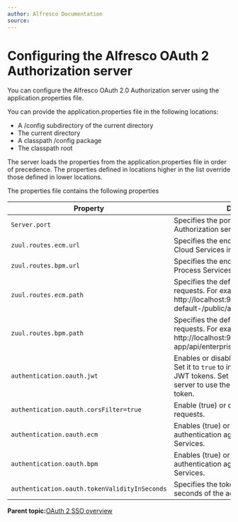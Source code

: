 ```yaml
---
author: Alfresco Documentation
source: 
---
```


# Configuring the Alfresco OAuth 2 Authorization server

You can configure the Alfresco OAuth 2.0 Authorization server using the application.properties file.

You can provide the application.properties file in the following locations:

-   A /config subdirectory of the current directory
-   The current directory
-   A classpath /config package
-   The classpath root

The server loads the properties from the application.properties file in order of precedence. The properties defined in locations higher in the list override those defined in lower locations.

The properties file contains the following properties

|Property|Description|Default Value|
|--------|-----------|-------------|
|`Server.port`|Specifies the port on which the Authorization server runs.|`9191`|
|`zuul.routes.ecm.url`|Specifies the end-point URL for Alfresco Cloud Services installation to use.|`http://localhost:8080`|
|`zuul.routes.bpm.url`|Specifies the end-point URL for Alfresco Process Services installation to use.|`http://localhost:9999`|
|`zuul.routes.ecm.path`|Specifies the default path for ECM requests. For example, http://localhost:9191/ecm/alfresco/api/-default-/public/alfresco/versions/1/people.|`/ecm`|
|`zuul.routes.bpm.path`|Specifies the default path for the BPM requests. For example, http://localhost:9191/bpm/activiti-app/api/enterprise/app-version.|`/bpm`|
|`authentication.oauth.jwt`|Enables or disables the use of JWT tokens. Set it to `true` to instruct the server to use JWT tokens. Set it to `false` to configure the server to use the proprietary Alfresco token.|`false`|
|`authentication.oauth.corsFilter=true`|Enable \(true\) or disable \(false\) CORS requests.|`false`|
|`authentication.oauth.ecm`|Enables \(true\) or disables \(false\) authentication against Alfresco Content Services.|`true`|
|`authentication.oauth.bpm`|Enables \(true\) or disables \(false\) authentication against Alfresco Process Services.|`true`|
|`authentication.oauth.tokenValidityInSeconds`|Specifies the token lifetime or the lifetime in seconds of the access token.|`604800`|

**Parent topic:**[OAuth 2 SSO overview](../concepts/OAuth-overview.md)

